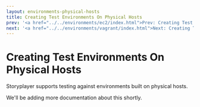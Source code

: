 ```yaml
---
layout: environments-physical-hosts
title: Creating Test Environments On Physical Hosts
prev: '<a href="../../environments/ec2/index.html">Prev: Creating Test Environments On Amazon EC2</a>'
next: '<a href="../../environments/vagrant/index.html">Next: Creating Test Environments Using Vagrant</a>'
---
```


# Creating Test Environments On Physical Hosts

Storyplayer supports testing against environments built on physical hosts.

We'll be adding more documentation about this shortly.